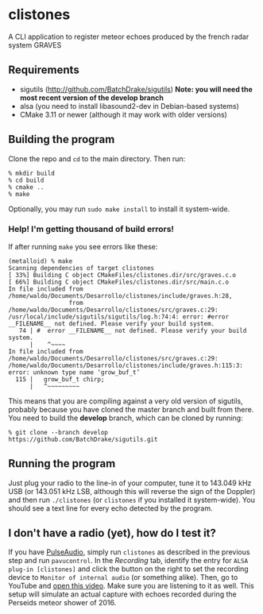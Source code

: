 # clistones
A CLI application to register meteor echoes produced by the french radar system GRAVES

## Requirements
* sigutils (http://github.com/BatchDrake/sigutils) **Note: you will need the most recent version of the develop branch**
* alsa (you need to install libasound2-dev in Debian-based systems)
* CMake 3.11 or newer (although it may work with older versions)

## Building the program
Clone the repo and `cd` to the main directory. Then run:

```
% mkdir build
% cd build
% cmake ..
% make
```
Optionally, you may run `sudo make install` to install it system-wide.

### Help! I'm getting thousand of build errors!
If after running `make` you see errors like these:

```
(metalloid) % make 
Scanning dependencies of target clistones 
[ 33%] Building C object CMakeFiles/clistones.dir/src/graves.c.o 
[ 66%] Building C object CMakeFiles/clistones.dir/src/main.c.o 
In file included from /home/waldo/Documents/Desarrollo/clistones/include/graves.h:28,
                 from /home/waldo/Documents/Desarrollo/clistones/src/graves.c:29:
/usr/local/include/sigutils/sigutils/log.h:74:4: error: #error __FILENAME__ not defined. Please verify your build system.
   74 | #  error __FILENAME__ not defined. Please verify your build system.
      |    ^~~~~
In file included from /home/waldo/Documents/Desarrollo/clistones/src/graves.c:29:
/home/waldo/Documents/Desarrollo/clistones/include/graves.h:115:3: error: unknown type name ‘grow_buf_t’
  115 |   grow_buf_t chirp;
      |   ^~~~~~~~~~

```

This means that you are compiling against a very old version of sigutils, probably because you have cloned the master branch and built from there. You need to build the **develop** branch, which can be cloned by running:

```
% git clone --branch develop https://github.com/BatchDrake/sigutils.git
```

## Running the program
Just plug your radio to the line-in of your computer, tune it to 143.049 kHz USB 
(or 143.051 kHz LSB, although this will reverse the sign of the Doppler) and then 
run `./clistones` (or `clistones` if you installed it system-wide).  You should see
a text line for every echo detected by the program.

## I don't have a radio (yet), how do I test it?
If you have [PulseAudio](https://es.wikipedia.org/wiki/PulseAudio), simply run 
`clistones` as described in the previous step and run `pavucontrol`. In the _Recording_
tab, identify the entry for `ALSA plug-in [clistones]` and click the button on the
right to set the recording device to `Monitor of internal audio` (or something alike).
Then, go to YouTube and [open this video](https://www.youtube.com/watch?v=6T74lSvIc0Y). Make
sure you are listening to it as well. This setup will simulate an actual capture with echoes
recorded during the Perseids meteor shower of 2016.
